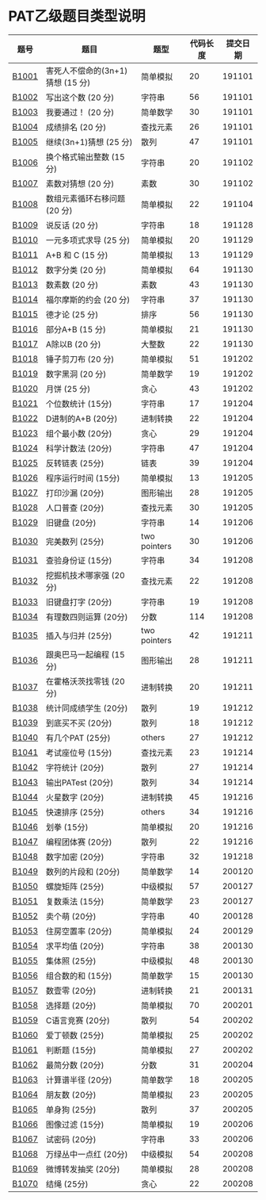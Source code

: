 # PAT乙级题目类型说明
题号|题目|题型|代码长度|提交日期|
-----|-----|-----|-----|-----|
[B1001](https://github.com/lvqinzhi/PAT-B/blob/master/B1001.cpp)|害死人不偿命的(3n+1)猜想 (15 分)|简单模拟|20|191101|
[B1002](https://github.com/lvqinzhi/PAT-B/blob/master/B1002.cpp)|写出这个数 (20 分)|字符串|56|191101|
[B1003](https://github.com/lvqinzhi/PAT-B/blob/master/B1003.cpp)|我要通过！ (20 分)|简单数学|30|191101|
[B1004](https://github.com/lvqinzhi/PAT-B/blob/master/B1004.cpp)|成绩排名 (20 分)|查找元素|26|191101|
[B1005](https://github.com/lvqinzhi/PAT-B/blob/master/B1005.cpp)|继续(3n+1)猜想 (25 分)|散列|47|191101|
[B1006](https://github.com/lvqinzhi/PAT-B/blob/master/B1006.cpp)|换个格式输出整数 (15 分)|字符串|20|191102|
[B1007](https://github.com/lvqinzhi/PAT-B/blob/master/B1007.cpp)|素数对猜想 (20 分)|素数|30|191102|
[B1008](https://github.com/lvqinzhi/PAT-B/blob/master/B1008.cpp)|数组元素循环右移问题 (20 分)|简单模拟|22|191104|
[B1009](https://github.com/lvqinzhi/PAT-B/blob/master/B1009.cpp)|说反话 (20 分)|字符串|18|191128|
[B1010](https://github.com/lvqinzhi/PAT-B/blob/master/B1010.cpp)|一元多项式求导 (25 分)|简单模拟|20|191129|
[B1011](https://github.com/lvqinzhi/PAT-B/blob/master/B1011.cpp)|A+B 和 C (15 分)|简单模拟|13|191129|
[B1012](https://github.com/lvqinzhi/PAT-B/blob/master/B1012.cpp)|数字分类 (20 分)|简单模拟|64|191130|
[B1013](https://github.com/lvqinzhi/PAT-B/blob/master/B1013.cpp)|数素数 (20 分)|素数|43|191130|
[B1014](https://github.com/lvqinzhi/PAT-B/blob/master/B1014.cpp)|福尔摩斯的约会 (20 分)|字符串|37|191130|
[B1015](https://github.com/lvqinzhi/PAT-B/blob/master/B1015.cpp)|德才论 (25 分)|排序|56|191130|
[B1016](https://github.com/lvqinzhi/PAT-B/blob/master/B1016.cpp)|部分A+B (15 分)|简单模拟|21|191130|
[B1017](https://github.com/lvqinzhi/PAT-B/blob/master/B1017.cpp)|A除以B (20 分)|大整数|22|191130|
[B1018](https://github.com/lvqinzhi/PAT-B/blob/master/B1018.cpp)|锤子剪刀布 (20 分)|简单模拟|51|191202|
[B1019](https://github.com/lvqinzhi/PAT-B/blob/master/B1019.cpp)|数字黑洞 (20 分)|简单数学|19|191202|
[B1020](https://github.com/lvqinzhi/PAT-B/blob/master/B1020.cpp)|月饼 (25 分)|贪心|43|191202|
[B1021](https://github.com/lvqinzhi/PAT-B/blob/master/B1021.cpp)|个位数统计 (15分)|字符串|17|191204|
[B1022](https://github.com/lvqinzhi/PAT-B/blob/master/B1022.cpp)|D进制的A+B (20分)|进制转换|22|191204|
[B1023](https://github.com/lvqinzhi/PAT-B/blob/master/B1023.cpp)|组个最小数 (20分)|贪心|29|191204|
[B1024](https://github.com/lvqinzhi/PAT-B/blob/master/B1024.cpp)|科学计数法 (20分)|字符串|47|191204|
[B1025](https://github.com/lvqinzhi/PAT-B/blob/master/B1025.cpp)|反转链表 (25分)|链表|39|191204|
[B1026](https://github.com/lvqinzhi/PAT-B/blob/master/B1026.cpp)|程序运行时间 (15分)|简单模拟|13|191205|
[B1027](https://github.com/lvqinzhi/PAT-B/blob/master/B1027.cpp)|打印沙漏 (20分)|图形输出|28|191205|
[B1028](https://github.com/lvqinzhi/PAT-B/blob/master/B1028.cpp)|人口普查 (20分)|查找元素|30|191205|
[B1029](https://github.com/lvqinzhi/PAT-B/blob/master/B1029.cpp)|旧键盘 (20分)|字符串|14|191206|
[B1030](https://github.com/lvqinzhi/PAT-B/blob/master/B1030.cpp)|完美数列 (25分)|two pointers|30|191206|
[B1031](https://github.com/lvqinzhi/PAT-B/blob/master/B1031.cpp)|查验身份证 (15分)|字符串|34|191208|
[B1032](https://github.com/lvqinzhi/PAT-B/blob/master/B1032.cpp)|挖掘机技术哪家强 (20分)|查找元素|22|191208|
[B1033](https://github.com/lvqinzhi/PAT-B/blob/master/B1033.cpp)|旧键盘打字 (20分)|字符串|19|191208|
[B1034](https://github.com/lvqinzhi/PAT-B/blob/master/B1034.cpp)|有理数四则运算 (20分)|分数|114|191208|
[B1035](https://github.com/lvqinzhi/PAT-B/blob/master/B1035.cpp)|插入与归并 (25分)|two pointers|42|191211|
[B1036](https://github.com/lvqinzhi/PAT-B/blob/master/B1036.cpp)|跟奥巴马一起编程 (15分)|图形输出|28|191211|
[B1037](https://github.com/lvqinzhi/PAT-B/blob/master/B1037.cpp)|在霍格沃茨找零钱 (20分)|进制转换|20|191211|
[B1038](https://github.com/lvqinzhi/PAT-B/blob/master/B1038.cpp)|统计同成绩学生 (20分)|散列|19|191212|
[B1039](https://github.com/lvqinzhi/PAT-B/blob/master/B1039.cpp)|到底买不买 (20分)|散列|18|191212|
[B1040](https://github.com/lvqinzhi/PAT-B/blob/master/B1040.cpp)|有几个PAT (25分)|others|27|191212|
[B1041](https://github.com/lvqinzhi/PAT-B/blob/master/B1041.cpp)|考试座位号 (15分)|查找元素|23|191214|
[B1042](https://github.com/lvqinzhi/PAT-B/blob/master/B1042.cpp)|字符统计 (20分)|散列|27|191214|
[B1043](https://github.com/lvqinzhi/PAT-B/blob/master/B1043.cpp)|输出PATest (20分)|散列|34|191214|
[B1044](https://github.com/lvqinzhi/PAT-B/blob/master/B1044.cpp)|火星数字 (20分)|进制转换|45|191216|
[B1045](https://github.com/lvqinzhi/PAT-B/blob/master/B1045.cpp)|快速排序 (25分)|others|34|191216|
[B1046](https://github.com/lvqinzhi/PAT-B/blob/master/B1046.cpp)|划拳 (15分)|简单模拟|20|191216|
[B1047](https://github.com/lvqinzhi/PAT-B/blob/master/B1047.cpp)|编程团体赛 (20分)|散列|22|191216|
[B1048](https://github.com/lvqinzhi/PAT-B/blob/master/B1048.cpp)|数字加密 (20分)|字符串|32|191218|
[B1049](https://github.com/lvqinzhi/PAT-B/blob/master/B1049.cpp)|数列的片段和 (20分)|简单数学|14|200120|
[B1050](https://github.com/lvqinzhi/PAT-B/blob/master/B1050.cpp)|螺旋矩阵 (25分)|中级模拟|57|200127|
[B1051](https://github.com/lvqinzhi/PAT-B/blob/master/B1051.cpp)|复数乘法 (15分)|简单数学|23|200127|
[B1052](https://github.com/lvqinzhi/PAT-B/blob/master/B1052.cpp)|卖个萌 (20分)|字符串|40|200128|
[B1053](https://github.com/lvqinzhi/PAT-B/blob/master/B1053.cpp)|住房空置率 (20分)|简单模拟|24|200129|
[B1054](https://github.com/lvqinzhi/PAT-B/blob/master/B1054.cpp)|求平均值 (20分)|字符串|38|200130|
[B1055](https://github.com/lvqinzhi/PAT-B/blob/master/B1055.cpp)|集体照 (25分)|中级模拟|48|200130|
[B1056](https://github.com/lvqinzhi/PAT-B/blob/master/B1056.cpp)|组合数的和 (15分)|简单数学|15|200130|
[B1057](https://github.com/lvqinzhi/PAT-B/blob/master/B1057.cpp)|数壹零 (20分)|进制转换|21|200131|
[B1058](https://github.com/lvqinzhi/PAT-B/blob/master/B1058.cpp)|选择题 (20分)|简单模拟|70|200201|
[B1059](https://github.com/lvqinzhi/PAT-B/blob/master/B1059.cpp)|C语言竞赛 (20分)|散列|54|200202|
[B1060](https://github.com/lvqinzhi/PAT-B/blob/master/B1060.cpp)|爱丁顿数 (25分)|简单模拟|25|200202|
[B1061](https://github.com/lvqinzhi/PAT-B/blob/master/B1061.cpp)|判断题 (15分)|简单模拟|27|200202|
[B1062](https://github.com/lvqinzhi/PAT-B/blob/master/B1062.cpp)|最简分数 (20分)|分数|31|200204|
[B1063](https://github.com/lvqinzhi/PAT-B/blob/master/B1063.cpp)|计算谱半径 (20分)|简单数学|18|200205|
[B1064](https://github.com/lvqinzhi/PAT-B/blob/master/B1064.cpp)|朋友数 (20分)|简单模拟|23|200205|
[B1065](https://github.com/lvqinzhi/PAT-B/blob/master/B1065.cpp)|单身狗 (25分)|散列|37|200205|
[B1066](https://github.com/lvqinzhi/PAT-B/blob/master/B1066.cpp)|图像过滤 (15分)|简单模拟|19|200206|
[B1067](https://github.com/lvqinzhi/PAT-B/blob/master/B1067.cpp)|试密码 (20分)|字符串|33|200206|
[B1068](https://github.com/lvqinzhi/PAT-B/blob/master/B1068.cpp)|万绿丛中一点红 (20分)|中级模拟|54|200208|
[B1069](https://github.com/lvqinzhi/PAT-B/blob/master/B1069.cpp)|微博转发抽奖 (20分)|简单模拟|28|200208|
[B1070](https://github.com/lvqinzhi/PAT-B/blob/master/B1070.cpp)|结绳 (25分)|贪心|22|200208|
